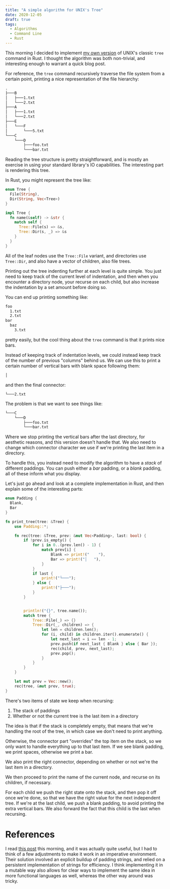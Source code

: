 ```yaml
---
title: "A simple algorithm for UNIX's Tree"
date: 2020-12-05
draft: true
tags:
  - Algorithms
  - Command Line
  - Rust
---
```


This morning I decided to implement
[my own version](https://github.com/cronokirby/arbor)
of UNIX's classic `tree` command
in Rust. I thought the algorithm was both non-trivial, and interesting enough
to warrant a quick blog post.
<!--more-->

For reference, the `tree` command recursively traverse the file system from a certain
point, printing a nice representation of the file hierarchy:

```txt
.
├───B
│   ├───1.txt
│   └───2.txt
├───A
│   ├───1.txt
│   └───2.txt
├───E
│   └───F
│       └───5.txt
└───C
    └───D
        ├───foo.txt
        └───bar.txt
```

Reading the tree structure is pretty straightforward, and is mostly an exercise in using
your standard library's IO capabilities. The interesting part is rendering this tree.

In Rust, you might represent the tree like:

```rust
enum Tree {
  File(String),
  Dir(String, Vec<Tree>)
}

impl Tree {
  fn name(&self) -> &str {
    match self {
      Tree::File(s) => &s,
      Tree::Dir(s, _) => &s
    }
  }
}
```

All of the leaf nodes use the `Tree::File` variant, and directories use `Tree::Dir`, and also
have a vector of children, also file trees.

Printing out the tree indenting further at each level is quite simple. You just need to
keep track of the current level of indentation, and then when you encounter a directory node,
your recurse on each child, but also increase the indentation by a set amount before doing so.

You can end up printing something like:

```txt
foo
  1.txt
  2.txt
bar
  baz
    3.txt
```

pretty easily, but the cool thing about the `tree` command is that it prints nice bars.

Instead of keeping track of indentation levels, we could instead keep track of the number of previous
"columns" behind us. We can use this to print a certain number of vertical bars with blank space
following them:

```txt
│
```

and then the final connector:

```
└───2.txt
```

The problem is that we want to see things like:

```txt
└───C
    └───D
        ├───foo.txt
        └───bar.txt
```

Where we stop printing the vertical bars after the last directory, for aesthetic
reasons, and this version doesn't handle that. We also need to change which
connector character we use if we're printing the last item in a directory.

To handle this, you instead need to modify the algorithm to have a *stack*
of different paddings. You can push either a *bar* padding, or a *blank* padding,
all of these inform what you display.

Let's just go ahead and look at a complete implementation in Rust, and then explain
some of the interesting parts:

```rust
enum Padding {
  Blank,
  Bar
}

fn print_tree(tree: &Tree) {
    use Padding::*;

    fn rec(tree: &Tree, prev: &mut Vec<Padding>, last: bool) {
        if !prev.is_empty() {
            for i in 0..(prev.len() - 1) {
                match prev[i] {
                    Blank => print!("    "),
                    Bar => print!("│   "),
                }
            }
            if last {
                print!("└───");
            } else {
                print!("├───");
            }
        }


        println!("{}", tree.name());
        match tree {
            Tree::File(_) => {}
            Tree::Dir(_, children) => {
                let len = children.len();
                for (i, child) in children.iter().enumerate() {
                    let next_last = i == len - 1;
                    prev.push(if next_last { Blank } else { Bar });
                    rec(child, prev, next_last);
                    prev.pop();
                }
            }
        }
    }

    let mut prev = Vec::new();
    rec(tree, &mut prev, true);
}
```

There's two items of state we keep when recursing:

1. The stack of paddings
2. Whether or not the current tree is the last item in a directory

The idea is that if the stack is completely empty, that means that we're
handling the root of the tree, in which case we don't need to print anything.

Otherwise, the connector part "overrides" the top item on the stack, so we
only want to handle everything up to that last item. If we see blank padding,
we print spaces, otherwise we print a bar.

We also print the right connector, depending on whether or not we're the last item
in a directory.

We then proceed to print the name of the current node, and recurse on its children,
if necessary.

For each child we push the right state onto the stack, and then pop it off once we're done,
so that we have the right value for the next independent tree. If we're at the last child,
we push a blank padding, to avoid printing the extra vertical bars. We also
forward the fact that this child is the last when recursing.

# References

I read [this post](https://blog.shaynefletcher.org/2017/10/how-to-render-trees-like-unix-tree.html) this morning,
and it was actually quite useful, but I had to think of a few adjustments to make it work in
an imperative environment. Their solution involved an explicit buildup of padding strings,
and relied on a persistent implementation of strings for efficiency. I think implementing
it in a mutable way also allows for clear ways to implement the same idea
in more functional languages as well, whereas the other way around was tricky.
